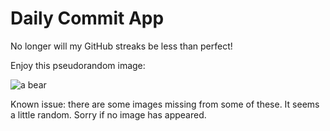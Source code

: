 Daily Commit App
================
No longer will my GitHub streaks be less than perfect!

Enjoy this pseudorandom image:

![a bear](http://placebear.com/200/500 "a bear")

Known issue: there are some images missing from some of these. It seems a little random. Sorry if no image has appeared.